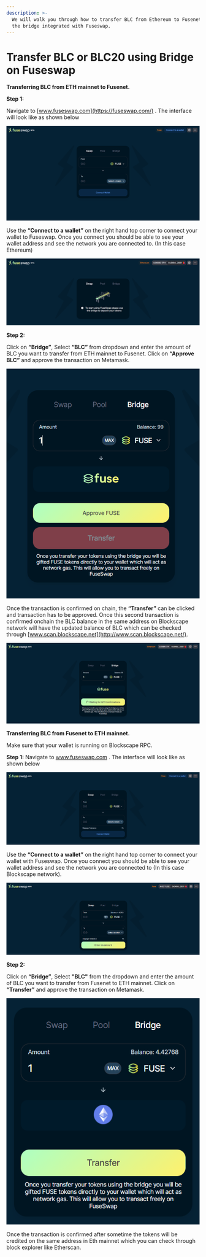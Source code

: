 ```yaml
---
description: >-
  We will walk you through how to transfer BLC from Ethereum to Fusenet using
  the bridge integrated with Fuseswap.
---
```


# Transfer BLC or BLC20 using Bridge on Fuseswap

**Transferring BLC from ETH mainnet to Fusenet.**

**Step 1:**

Navigate to [www.fuseswap.com](https://fuseswap.com/) . The interface will look like as shown below

![](../../.gitbook/assets/0%20%286%29.png)

Use the **“Connect to a wallet”** on the right hand top corner to connect your wallet to Fuseswap. Once you connect you should be able to see your wallet address and see the network you are connected to. \(In this case Ethereum\)

![](../../.gitbook/assets/1%20%289%29.png)

**Step 2:**

Click on **“Bridge”**, Select **“BLC”** from dropdown and enter the amount of BLC you want to transfer from ETH mainnet to Fusenet. Click on **“Approve BLC”** and approve the transaction on Metamask.

![](../../.gitbook/assets/2%20%289%29.png)

Once the transaction is confirmed on chain, the **“Transfer”** can be clicked and transaction has to be approved. Once this second transaction is confirmed onchain the BLC balance in the same address on Blockscape network will have the updated balance of BLC which can be checked through [www.scan.blockscape.net](http://www.scan.blockscape.net/). 

![](../../.gitbook/assets/3%20%288%29.png)

**Transferring BLC from Fusenet to ETH mainnet.**

Make sure that your wallet is running on Blockscape RPC.

**Step 1:** Navigate to www.fuseswap.com . The interface will look like as shown below

![](../../.gitbook/assets/4%20%289%29.png)

Use the **“Connect to a wallet”** on the right hand top corner to connect your wallet with Fuseswap. Once you connect you should be able to see your wallet address and see the network you are connected to \(In this case Blockscape network\).

![](../../.gitbook/assets/5%20%286%29.png)

**Step 2:**

Click on **“Bridge”**, Select **"BLC"** from the dropdown and enter the amount of BLC you want to transfer from Fusenet to ETH mainnet. Click on **“Transfer”** and approve the transaction on Metamask.

![](../../.gitbook/assets/6%20%287%29.png)

Once the transaction is confirmed after sometime the tokens will be credited on the same address in Eth mainnet which you can check through block explorer like Etherscan.

